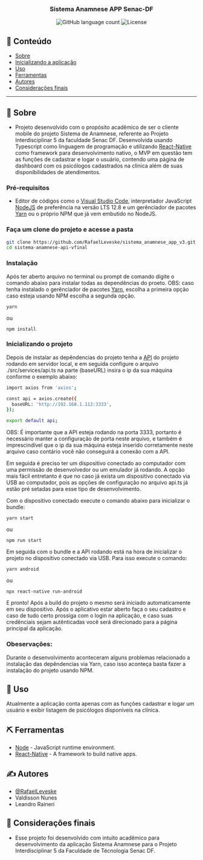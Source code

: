 
<h3 align="center">
  Sistema Anamnese APP Senac-DF
</h3>

<p align="center">
  <img alt="GitHub language count" src="https://img.shields.io/github/languages/count/rocketseat/bootcamp-gostack-desafios?color=%2304D361">

  <img alt="License" src="https://img.shields.io/badge/license-MIT-%2304D361">

</p>

## 📝 Conteúdo

- [Sobre](#about)
- [Inicializando a aplicação](#getting_started)
- [Uso](#usage)
- [Ferramentas](#built_using)
- [Autores](#authors)
- [Considerações finais](#acknowledgement)

---

## 🏁 Sobre <a name = "about"></a>

- Projeto desenvolvido com o propósito acadêmico de ser o cliente mobile do projeto Sistema de Anamnese, referente ao Projeto Interdisciplinar 5 da faculdade Senac DF. Desenvolvida usando Typescript como linguagem de programação e utilizando [React-Native](https://reactnative.dev/) como framework para desenvolvimento nativo, o MVP em questão tem as funções de cadastrar e logar o usuário, contendo uma página de dashboard com os psicólogos cadastrados na clínica além de suas disponíbilidades de atendimentos.


### Pré-requisitos
- Editor de códigos como o [Visual Studio Code](https://code.visualstudio.com/download), interpretador JavaScript [NodeJS](https://nodejs.org/pt-br/download/) de preferência na versão LTS 12.8 e um gerênciador de pacotes [Yarn](https://classic.yarnpkg.com/en/docs/install/#debian-stable) ou o próprio NPM que já vem embutido no NodeJS.

### Faça um clone do projeto e acesse a pasta

```bash
git clone https://github.com/RafaelLeveske/sistema_anamnese_app_v3.git
cd sistema-anamnese-api-vfinal
```

### Instalação

Após ter aberto arquivo no terminal ou prompt de comando digite o comando abaixo para instalar todas as dependências do proeto. OBS: caso tenha instalado o gerênciador de pacotes [Yarn](https://classic.yarnpkg.com/en/docs/install/#debian-stable), escolha a primeira opção caso esteja usando NPM escolha a segunda opção.

```
yarn
```

ou

```
npm install
```


### Inicializando o projeto

Depois de instalar as depêndencias do projeto tenha a [API](https://github.com/RafaelLeveske/sistema-anamnese-api-vfinal) do projeto rodando em servidor local, e em seguida configure o arquivo ./src/services/api.ts na parte (baseURL) insira o ip da sua máquina conforme o exemplo abaixo:

```bash
import axios from 'axios';

const api = axios.create({
  baseURL: 'http://192.168.1.112:3333',
});

export default api;

```

OBS: É importante que a API esteja rodando na porta 3333, portanto é necessário manter a configuração de porta neste arquivo, e também é imprescindível que o ip da sua máquina esteja inserido corretamente neste arquivo caso contário você não conseguirá a conexão com a API.

Em seguida é preciso ter um dispositivo conectado ao computador com uma permissão de desenvolvedor ou um emulador já rodando. A opção mais fácil entretanto é que no caso já exista um dispositivo conectado via USB ao computador, pois as opções de configuração no arquivo api.ts já estão pré setadas para esse tipo de desenvolvimento.

Com o dispositivo conectado execute o comando abaixo para inicializar o bundle:

```
yarn start
```

ou

```
npm run start
```

Em seguida com o bundle e a API rodando está na hora de inicializar o projeto no dispositivo conectado via USB. Para isso execute o comando:

```
yarn android
```

ou

```
npx react-native run-android
```

E pronto! Após a build do projeto o mesmo será iniciado automaticamente em seu dispositivo. Após o aplicativo estar aberto faça o seu cadastro e caso de tudo certo prossiga com o login na aplicação, e caso suas credênciais sejam autênticadas você será direcionado para a página principal da aplicação.

### Obeservações:

Durante o desenvolvimento aconteceram alguns problemas relacionado a instalação das depêndencias via Yarn, caso isso aconteça basta fazer a instalação do projeto usando NPM.

## 🎈 Uso <a name="usage"></a>

Atualmente a aplicação conta apenas com as funções cadastrar e logar um usuário e exibir listagem de psicólogos disponíveis na clínica.


## ⛏️ Ferramentas <a name = "built_using"></a>

- [Node](https://nodejs.org/en/) - JavaScript runtime environment.
- [React-Native](https://reactnative.dev/) - A framework to build native apps.

## ✍️ Autores <a name = "authors"></a>

- [@RafaelLeveske](https://github.com/RafaelLeveske)
- Valdisson Nunes
- Leandro Raineri

## 🎉 Considerações finais <a name = "acknowledgement"></a>

- Esse projeto foi desenvolvido com intuito acadêmico para desenvolvimento da aplicação Sistema Anamnese para o Projeto Interdisciplinar 5 da Faculdade de Técnologia Senac DF.
